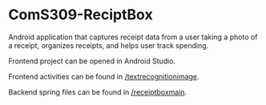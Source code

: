 # ComS309-ReciptBox

Android application that captures receipt data from a user taking a photo of a receipt, organizes receipts, and helps user track spending. 

Frontend project can be opened in Android Studio.

Frontend activities can be found in [/textrecognitionimage](https://github.com/vkrishnan998/ComS309-ReciptBox/tree/master/Frontend/app/src/main/java/com/example/vignesh/textrecognitionimage).

Backend spring files can be found in [/receiptboxmain](https://github.com/vkrishnan998/ComS309-ReciptBox/tree/master/Backend/spring/receiptbox/src/main/java/receiptboxmain).
